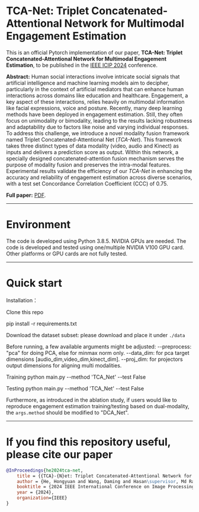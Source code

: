 # TCA-Net: Triplet Concatenated-Attentional Network for Multimodal Engagement Estimation

This is an official Pytorch implementation of our paper, **TCA-Net: Triplet Concatenated-Attentional Network for Multimodal Engagement Estimation**, to be published in the [IEEE ICIP 2024](https://2024.ieeeicip.org/) conference.

**Abstract:** Human social interactions involve intricate social signals that artificial intelligence and machine learning models aim to decipher, particularly in the context of artificial mediators that can enhance human interactions across domains like education and healthcare. Engagement, a key aspect of these interactions, relies heavily on multimodal information like facial expressions, voice and posture. Recently, many deep learning methods have been deployed in engagement estimation. Still, they often focus on unimodality or bimodality, leading to the results lacking robustness and adaptability due to factors like noise and varying individual responses. To address this challenge, we introduce a novel modality fusion framework named Triplet Concatenated-Attentional Net (_TCA-Net_). This framework takes three distinct types of data modality (video, audio and Kinect) as inputs and delivers a prediction score as output. Within this network, a specially designed concatenated-attention fusion mechanism serves the purpose of modality fusion and preserves the intra-modal features. Experimental results validate the efficiency of our _TCA-Net_ in enhancing the accuracy and reliability of engagement estimation across diverse scenarios, with a test set Concordance Correlation Coefficient (CCC) of 0.75.

**Full paper:** [PDF](https://hasan-rakibul.github.io/pdfs/he2024tca-net.pdf).

--------------------------------------------------------------------------------------------

# Environment

The code is developed using Python 3.8.5. NVIDIA GPUs are needed. The code is developed and tested using one/multiple NVIDIA V100 GPU card. Other platforms or GPU cards are not fully tested.


--------------------------------------------------------------------------------------------

# Quick start

Installation：

Clone this repo

pip install -r requirements.txt

Download the dataset subset: please download and place it under `./data`

Before running, a few available arguments might be adjusted:
    --preprocess: "pca" for doing PCA, else for minmax norm only.
    --data_dim: for pca target dimensions [audio_dim,video_dim,kinect_dim].
    --proj_dim: for projectors output dimensions for aligning multi modalities.

Training
python main.py --method 'TCA_Net' --test False

Testing
python main.py --method 'TCA_Net' --test False


Furthermore, as introduced in the ablation study, if users would like to reproduce engagement estimation training/testing based on dual-modality, the `args.method` should be modified to "DCA_Net". 

--------------------------------------------------------------------------------------------

# If you find this repository useful, please cite our paper
```bibtex
@InProceedings{he2024tca-net,
    title = {{TCA}-{N}et: Triplet Concatenated-Attentional Network for Multimodal Engagement Estimation},
    author = {He, Hongyuan and Wang, Daming and Hasan\supervisor, Md Rakibul and Gedeon, Tom and Hossain, Md Zakir},
    booktitle = {2024 IEEE International Conference on Image Processing (ICIP)},
    year = {2024},
    organization={IEEE}
}
```
